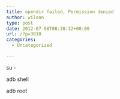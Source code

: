 ```yaml
---
title: opendir failed, Permission denied
author: wiloon
type: post
date: 2012-07-08T08:38:32+00:00
url: /?p=3810
categories:
  - Uncategorized

---
```

su -

adb shell

adb root

